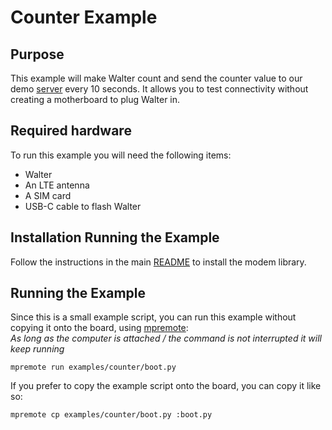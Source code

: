 # Counter Example

## Purpose

This example will make Walter count and send the counter value to our demo
[server](http://walterdemo.quickspot.io/) every 10 seconds. It allows you to
test connectivity without creating a motherboard to plug Walter in.

## Required hardware

To run this example you will need the following items:

- Walter
- An LTE antenna
- A SIM card
- USB-C cable to flash Walter

## Installation Running the Example

Follow the instructions in the main [README](../../README.md) to install the modem library.

## Running the Example

Since this is a small example script, you can run this example without copying it onto the board,
using [mpremote](https://docs.micropython.org/en/latest/reference/mpremote.html):\
*As long as the computer is attached / the command is not interrupted it will keep running*

```shell
mpremote run examples/counter/boot.py
```

If you prefer to copy the example script onto the board, you can copy it like so:

```shell
mpremote cp examples/counter/boot.py :boot.py
```
